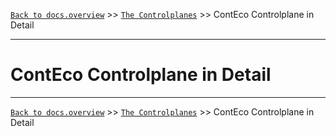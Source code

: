 [`Back to docs.overview`](../README.md) >> [`The Controlplanes`](../THE-CONTROLPLANES.md) >> ContEco Controlplane in Detail

-----
# ContEco Controlplane in Detail

-----
[`Back to docs.overview`](../README.md) >> [`The Controlplanes`](../THE-CONTROLPLANES.md) >> ContEco Controlplane in Detail
